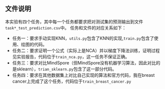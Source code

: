 ## 文件说明
本实验有四个任务，其中每一个任务都要求把对测试集的预测输出到文件`task*_test_prediction.csv`中。
任务和文件的对应关系如下：
- 任务一：要求手动实现KNN，`utils.py`包含了KNN的实现,`train.py`包含了使用、绘图的代码。
- 任务二：要求证明一个公式（实际上是NCA）并以梯度下降法训练，证明过程见实验报告，代码位于`train_nca.py`，这一任务不保证正确。
- 任务三：要求对比MindSpore（但MindSpore没有机器学习算法，因此对比的是sklearn），`trian_sklearn.py`包含了这一部分代码。
- 任务四：要求在其他数据集上对比自己实现的算法和官方代码，我在breast cancer上完成了这个任务，代码位于`train_breast_cancer.py`